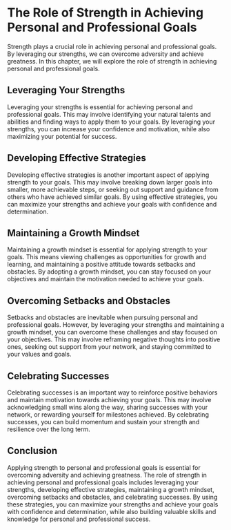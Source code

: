 The Role of Strength in Achieving Personal and Professional Goals
==================================================================================================================================

Strength plays a crucial role in achieving personal and professional goals. By leveraging our strengths, we can overcome adversity and achieve greatness. In this chapter, we will explore the role of strength in achieving personal and professional goals.

Leveraging Your Strengths
-------------------------

Leveraging your strengths is essential for achieving personal and professional goals. This may involve identifying your natural talents and abilities and finding ways to apply them to your goals. By leveraging your strengths, you can increase your confidence and motivation, while also maximizing your potential for success.

Developing Effective Strategies
-------------------------------

Developing effective strategies is another important aspect of applying strength to your goals. This may involve breaking down larger goals into smaller, more achievable steps, or seeking out support and guidance from others who have achieved similar goals. By using effective strategies, you can maximize your strengths and achieve your goals with confidence and determination.

Maintaining a Growth Mindset
----------------------------

Maintaining a growth mindset is essential for applying strength to your goals. This means viewing challenges as opportunities for growth and learning, and maintaining a positive attitude towards setbacks and obstacles. By adopting a growth mindset, you can stay focused on your objectives and maintain the motivation needed to achieve your goals.

Overcoming Setbacks and Obstacles
---------------------------------

Setbacks and obstacles are inevitable when pursuing personal and professional goals. However, by leveraging your strengths and maintaining a growth mindset, you can overcome these challenges and stay focused on your objectives. This may involve reframing negative thoughts into positive ones, seeking out support from your network, and staying committed to your values and goals.

Celebrating Successes
---------------------

Celebrating successes is an important way to reinforce positive behaviors and maintain motivation towards achieving your goals. This may involve acknowledging small wins along the way, sharing successes with your network, or rewarding yourself for milestones achieved. By celebrating successes, you can build momentum and sustain your strength and resilience over the long term.

Conclusion
----------

Applying strength to personal and professional goals is essential for overcoming adversity and achieving greatness. The role of strength in achieving personal and professional goals includes leveraging your strengths, developing effective strategies, maintaining a growth mindset, overcoming setbacks and obstacles, and celebrating successes. By using these strategies, you can maximize your strengths and achieve your goals with confidence and determination, while also building valuable skills and knowledge for personal and professional success.
